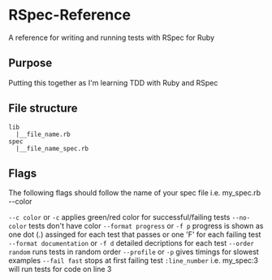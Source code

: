 # RSpec-Reference
A reference for writing and running tests with RSpec for Ruby

## Purpose
Putting this together as I'm learning TDD with Ruby and RSpec

## File structure
```
lib
  |__file_name.rb
spec
  |__file_name_spec.rb
```

## Flags
The following flags should follow the name of your spec file i.e. my_spec.rb --color

`--c color` or `-c`                     applies green/red color for successful/failing tests
`--no-color`                            tests don't have color
`--format progress` or `-f p`           progress is shown as one dot (.) assinged for each test that passes or one 'F' for each failing test
`--format documentation` or `-f d`      detailed decriptions for each test
`--order random`                        runs tests in random order
`--profile` or `-p`                     gives timings for slowest examples
`--fail fast`                           stops at first failing test
`:line_number`                          i.e. my_spec:3 will run tests for code on line 3
